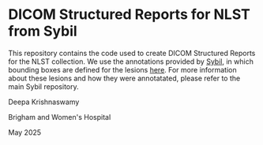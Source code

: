 # DICOM Structured Reports for NLST from Sybil

This repository contains the code used to create DICOM Structured Reports for the NLST collection. We use the annotations provided by [Sybil](https://github.com/reginabarzilaygroup/Sybil/tree/main), in which bounding boxes are defined for the lesions [here](https://drive.google.com/file/d/19aa5yIHPWu3NtjqvXDc8NYB2Ub9V-4WM/view?usp=share_link). For more information about these lesions and how they were annotatated, please refer to the main Sybil repository. 

Deepa Krishnaswamy 

Brigham and Women's Hospital 

May 2025 
